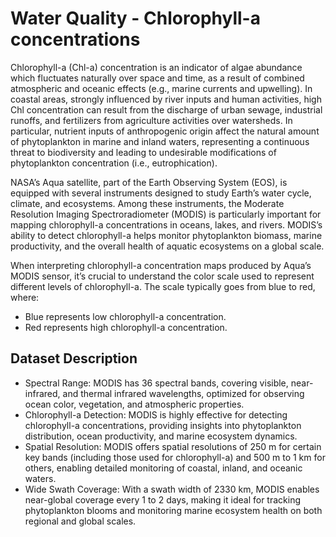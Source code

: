 # Water Quality - Chlorophyll-a concentrations
Chlorophyll-a (Chl-a) concentration is an indicator of algae abundance which fluctuates naturally over space and time, as a result of combined atmospheric and oceanic effects (e.g., marine currents and upwelling). In coastal areas, strongly influenced by river inputs and human activities, high Chl concentration can result from the discharge of urban sewage, industrial runoffs, and fertilizers from agriculture activities over watersheds. In particular, nutrient inputs of anthropogenic origin affect the natural amount of phytoplankton in marine and inland waters, representing a continuous threat to biodiversity and leading to undesirable modifications of phytoplankton concentration (i.e., eutrophication).

NASA’s Aqua satellite, part of the Earth Observing System (EOS), is equipped with several instruments designed to study Earth’s water cycle, climate, and ecosystems. Among these instruments, the Moderate Resolution Imaging Spectroradiometer (MODIS) is particularly important for mapping chlorophyll-a concentrations in oceans, lakes, and rivers. MODIS’s ability to detect chlorophyll-a helps monitor phytoplankton biomass, marine productivity, and the overall health of aquatic ecosystems on a global scale.

When interpreting chlorophyll-a concentration maps produced by Aqua’s MODIS sensor, it’s crucial to understand the color scale used to represent different levels of chlorophyll-a. The scale typically goes from blue to red, where:

- Blue represents low chlorophyll-a concentration.
- Red represents high chlorophyll-a concentration.

## Dataset Description
- Spectral Range: MODIS has 36 spectral bands, covering visible, near-infrared, and thermal infrared wavelengths, optimized for observing ocean color, vegetation, and atmospheric properties.
- Chlorophyll-a Detection: MODIS is highly effective for detecting chlorophyll-a concentrations, providing insights into phytoplankton distribution, ocean productivity, and marine ecosystem dynamics.
- Spatial Resolution: MODIS offers spatial resolutions of 250 m for certain key bands (including those used for chlorophyll-a) and 500 m to 1 km for others, enabling detailed monitoring of coastal, inland, and oceanic waters.
- Wide Swath Coverage: With a swath width of 2330 km, MODIS enables near-global coverage every 1 to 2 days, making it ideal for tracking phytoplankton blooms and monitoring marine ecosystem health on both regional and global scales.
